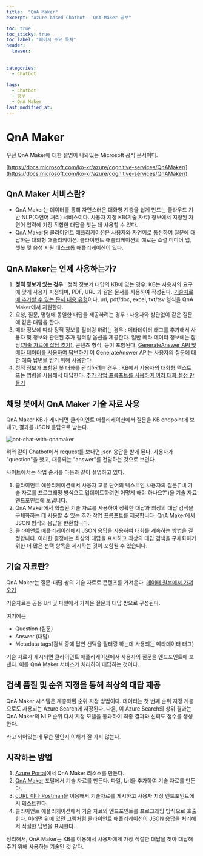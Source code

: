 ```yaml
---
title:  "QnA Maker"
excerpt: "Azure based Chatbot - QnA Maker 공부"

toc: true
toc_sticky: true
toc_label: "페이지 주요 목차"
header:
  teaser: 
  
  
categories:
  - Chatbot
  
tags:
  - Chatbot
  - 공부
  - QnA Maker
last_modified_at: 
---
```


QnA Maker
==========

우선 QnA Maker에 대한 설명이 나와있는 Microsoft 공식 문서이다.

[https://docs.microsoft.com/ko-kr/azure/cognitive-services/QnAMaker/](https://docs.microsoft.com/ko-kr/azure/cognitive-services/QnAMaker/)

## QnA Maker 서비스란?
* QnA Maker는 데이터를 통해 자연스러운 대화형 계층을 쉽게 만드는 클라우드 기반 NLP(자연어 처리) 서비스이다. 사용자 지정 KB(기술 자료) 정보에서 지정된 자연어 입력에 가장 적합한 대답을 찾는 데 사용할 수 있다.
* QnA Maker용 클라이언트 애플리케이션은 사용자와 자연어로 통신하여 질문에 대답하는 대화형 애플리케이션. 클라이언트 애플리케이션의 예로는 소셜 미디어 앱, 챗봇 및 음성 지원 데스크톱 애플리케이션이 있다.

## QnA Maker는 언제 사용하는가?
1. **정적 정보가 있는 경우** : 정적 정보가 대답의 KB에 있는 경우. KB는 사용자의 요구에 맞게 사용자 지정되며, PDF, URL 과 같은 문서를 사용하여 작성된다. [기술자료에 추가할 수 있는 문서 내용 유형](https://docs.microsoft.com/ko-kr/azure/cognitive-services/QnAMaker/concepts/content-types)이다.
url, pdf/doc, excel, txt/tsv 형식을 QnA Maker에서 지원한다.
2. 요청, 질문, 명령에 동일한 대답을 제공하려는 경우 : 사용자와 상관없이 같은 질문에 같은 대답을 한다.
3. 메타 정보에 따라 정적 정보를 필터링 하려는 경우 : 메타데이터 태그를 추가해서 사용자 및 정보와 관련된 추가 필터링 옵션을 제공한다. 일반 메타 데이터 정보에는
잡담[(기술 자료에 잡담 추가)](https://docs.microsoft.com/ko-kr/azure/cognitive-services/QnAMaker/how-to/chit-chat-knowledge-base), 콘텐츠 형식, 등이 포함된다. [GenerateAnswer API 및 메타 데이터를 사용하여 답변하기](https://docs.microsoft.com/ko-kr/azure/cognitive-services/QnAMaker/how-to/metadata-generateanswer-usage)
이 GenerateAnswer API는 사용자의 질문에 대한 예측 답변을 얻기 위해 사용한다. 
4. 정적 정보가 포함된 봇 대화를 관리하려는 경우 : KB에서 사용자의 대화형 텍스트 또는 명령을 사용해서 대답한다. [추가 작업 프롬프트를 사용하여 여러 대화 설정 만들기](https://docs.microsoft.com/ko-kr/azure/cognitive-services/QnAMaker/how-to/multiturn-conversation)

## 채팅 봇에서 QnA Maker 기술 자료 사용
QnA Maker KB가 게시되면 클라이언트 애플리케이션에서 질문을 KB endpoint에 보내고, 결과를 JSON 응답으로 받는다.

![bot-chat-with-qnamaker](https://user-images.githubusercontent.com/41438361/86580486-be40e380-bfb9-11ea-899d-f574dc937d14.png)

위와 같이 Chatbot에서 request를 보내면 json 응답을 받게 된다. 사용자가 "question"을 했고, 대응되는 "answer"를 전달하는 것으로 보인다.

사이트에서는 작업 순서를 다음과 같이 설명하고 있다.

1. 클라이언트 애플리케이션에서 사용자 고유 단어의 텍스트인 사용자의 질문("내 기술 자료를 프로그래밍 방식으로 업데이트하려면 어떻게 해야 하나요?")을 기술 자료 엔드포인트에 보냅니다.
2. QnA Maker에서 학습된 기술 자료를 사용하여 정확한 대답과 최상의 대답 검색을 구체화하는 데 사용할 수 있는 추가 작업 프롬프트를 제공합니다. QnA Maker에서 JSON 형식의 응답을 반환합니다.
3. 클라이언트 애플리케이션에서 JSON 응답을 사용하여 대화를 계속하는 방법을 결정합니다. 이러한 결정에는 최상의 대답을 표시하고 최상의 대답 검색을 구체화하기 위한 더 많은 선택 항목을 제시하는 것이 포함될 수 있습니다.

## 기술 자료란?

QnA Maker는 질문-대답 쌍의 기술 자료로 콘텐츠를 가져온다. [데이터 원본에서 가져오기](https://docs.microsoft.com/ko-kr/azure/cognitive-services/QnAMaker/concepts/knowledge-base)

기술자료는 공용 Url 및 파일에서 가져온 질문과 대답 쌍으로 구성된다.

여기에는
* Question (질문)
* Answer (대답)
* Metadata tags(검색 중에 답변 선택을 필터링 하는데 사용되는 메타데이터 태그)

기술 자료가 게시되면 클라이언트 애플리케이션에서 사용자의 질문을 엔드포인트에 보낸다. 이를 QnA Maker 서비스가 처리하여 대답하는 것이다.

## 검색 품질 및 순위 지정을 통해 최상의 대답 제공
QnA Maker 시스템은 계층화된 순위 지정 방법이다. 데이터는 첫 번째 순위 지정 계층으로도 사용되는 Azure Search에 저장된다. 다음, 이 Azure Search의 상위 결과는 QnA Maker의 NLP 순위 다시 지정 모델을 통과하여 최종 결과와 신뢰도 점수를 생성한다.

라고 되어있는데 무슨 말인지 이해가 잘 가지 않는다. 

## 시작하는 방법
1. [Azure Portal](https://portal.azure.com/#home)에서 QnA Maker 리소스를 만든다.
2. [QnA Maker](https://www.qnamaker.ai/) 포털에서 기술 자료를 만든다. 파일, Url을 추가하여 기술 자료를 만든다.
3. [cURL 이나 Postman](https://docs.microsoft.com/ko-kr/azure/cognitive-services/QnAMaker/quickstarts/get-answer-from-knowledge-base-using-url-tool?pivots=url-test-tool-curl)을 이용해서 기술자료를 게시하고 사용자 지정 엔드포인트에서 테스트한다.
4. 클라이언트 애플리케이션에서 기술 자료의 엔드포인트를 프로그래밍 방식으로 호출한다. 이러면 위에 있던 그림처럼 클라이언트 애플리케이션이 JSON 응답을 처리해서 적절한 답변을 표시한다.

정리해서, QnA Maker는 KB를 이용해서 사용자에게 가장 적절한 대답을 찾아 대답해주기 위해 사용하는 기술인 것 같다.
